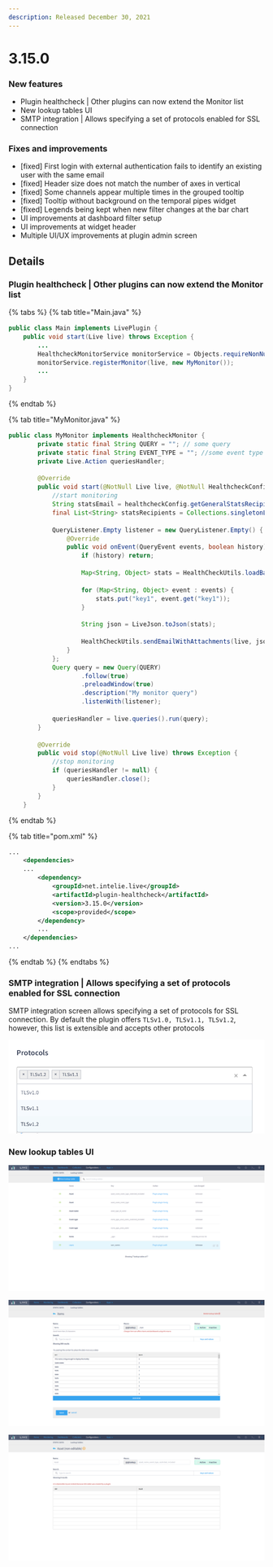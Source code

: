 ```yaml
---
description: Released December 30, 2021
---
```


# 3.15.0

### New features

* Plugin healthcheck | Other plugins can now extend the Monitor list
* New lookup tables UI
* SMTP integration | Allows specifying a set of protocols enabled for SSL connection&#x20;

### Fixes and improvements

* \[fixed] First login with external authentication fails to identify an existing user with the same email
* \[fixed] Header size does not match the number of axes in vertical
* \[fixed] Some channels appear multiple times in the grouped tooltip
* \[fixed] Tooltip without background on the temporal pipes widget
* \[fixed] Legends being kept when new filter changes at the bar chart
* UI improvements at dashboard filter setup
* UI improvements at widget header
* Multiple UI/UX improvements at plugin admin screen

## Details



### Plugin healthcheck | Other plugins can now extend the Monitor list

{% tabs %}
{% tab title="Main.java" %}
```java
public class Main implements LivePlugin {
    public void start(Live live) throws Exception {
        ...
        HealthcheckMonitorService monitorService = Objects.requireNonNull(live.system().getPluginService(HealthcheckMonitorService.class));
        monitorService.registerMonitor(live, new MyMonitor());
        ...
    }
}
```
{% endtab %}

{% tab title="MyMonitor.java" %}
```java
public class MyMonitor implements HealthcheckMonitor {
        private static final String QUERY = ""; // some query
        private static final String EVENT_TYPE = ""; //some event type
        private Live.Action queriesHandler;

        @Override
        public void start(@NotNull Live live, @NotNull HealthcheckConfig healthcheckConfig) throws Exception {
            //start monitoring
            String statsEmail = healthcheckConfig.getGeneralStatsRecipient();
            final List<String> statsRecipients = Collections.singletonList(statsEmail);

            QueryListener.Empty listener = new QueryListener.Empty() {
                @Override
                public void onEvent(QueryEvent events, boolean history) throws Exception {
                    if (history) return;

                    Map<String, Object> stats = HealthCheckUtils.loadBaseEvent(live, EVENT_TYPE, HealthCheckUtils::hostNameSupplier);

                    for (Map<String, Object> event : events) {
                        stats.put("key1", event.get("key1"));
                    }

                    String json = LiveJson.toJson(stats);

                    HealthCheckUtils.sendEmailWithAttachments(live, json, statsRecipients);
                }
            };
            Query query = new Query(QUERY)
                    .follow(true)
                    .preloadWindow(true)
                    .description("My monitor query")
                    .listenWith(listener);

            queriesHandler = live.queries().run(query);
        }

        @Override
        public void stop(@NotNull Live live) throws Exception {
            //stop monitoring
            if (queriesHandler != null) {
                queriesHandler.close();
            }
        }
    }
```
{% endtab %}

{% tab title="pom.xml" %}
```xml
...
    <dependencies>
    ...
        <dependency>
            <groupId>net.intelie.live</groupId>
            <artifactId>plugin-healthcheck</artifactId>
            <version>3.15.0</version>
            <scope>provided</scope>
        </dependency>
        ...
    </dependencies>
...
```
{% endtab %}
{% endtabs %}

### SMTP integration | Allows specifying a set of protocols enabled for SSL connection&#x20;

SMTP integration screen allows specifying a set of protocols for SSL connection. By default the plugin offers `TLSv1.0, TLSv1.1, TLSv1.2`, however, this list is extensible and accepts other protocols&#x20;

![Default list of protocols](<../../.gitbook/assets/image (36).png>)

### New lookup tables UI

![Distinction between lookup tables created by user and plugin ](<../../.gitbook/assets/image (61).png>)

![Lookup created by User](<../../.gitbook/assets/image (7).png>)

![Lookup created by plugin](<../../.gitbook/assets/image (46).png>)
